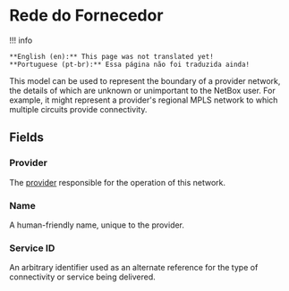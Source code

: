 # Rede do Fornecedor

!!! info

    **English (en):** This page was not translated yet!
    **Portuguese (pt-br):** Essa página não foi traduzida ainda!

This model can be used to represent the boundary of a provider network, the details of which are unknown or unimportant to the NetBox user. For example, it might represent a provider's regional MPLS network to which multiple circuits provide connectivity.

## Fields

### Provider

The [provider](./provider.md) responsible for the operation of this network.

### Name

A human-friendly name, unique to the provider.

### Service ID

An arbitrary identifier used as an alternate reference for the type of connectivity or service being delivered.